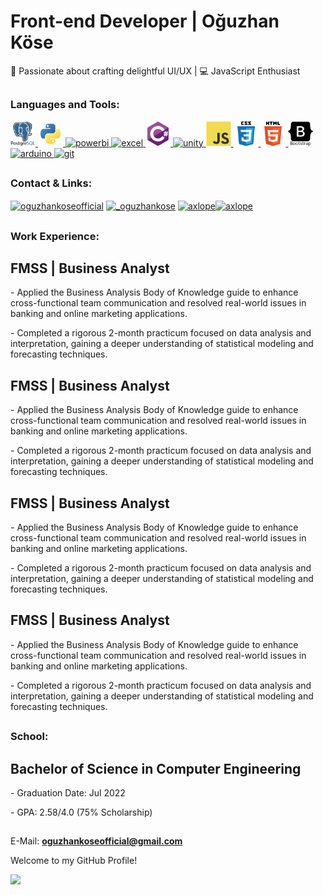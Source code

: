 <h1 align="left">Front-end Developer | Oğuzhan Köse</h1>
<p align="left">

🚀 Passionate about crafting delightful UI/UX | 💻 JavaScript Enthusiast

##
<h3 align="left">Languages and Tools:</h3>
<p align="left"> 
<a href="https://www.postgresql.org" target="_blank" rel="noreferrer"> <img src="https://raw.githubusercontent.com/devicons/devicon/master/icons/postgresql/postgresql-original-wordmark.svg" alt="postgresql" width="40" height="40"/> </a> <a href="https://www.python.org" target="_blank" rel="noreferrer"> <img src="https://raw.githubusercontent.com/devicons/devicon/master/icons/python/python-original.svg" alt="python" width="40" height="40"/> </a> <a href="https://powerbi.microsoft.com/" target="_blank" rel="noreferrer"> <img src="https://upload.wikimedia.org/wikipedia/commons/thumb/c/cf/New_Power_BI_Logo.svg/2048px-New_Power_BI_Logo.svg.png" alt="powerbi" width="40" height="40"/> </a> <a href="https://www.microsoft.com/en-us/microsoft-365/excel" target="_blank" rel="noreferrer"> <img src="https://icon-library.com/images/excell-icon/excell-icon-6.jpg" alt="excel" width="40" height="40"/> </a>  <a href="https://www.w3schools.com/cs/" target="_blank" rel="noreferrer"> <img src="https://raw.githubusercontent.com/devicons/devicon/master/icons/csharp/csharp-original.svg" alt="csharp" width="40" height="40"/> </a> <a href="https://unity.com/" target="_blank" rel="noreferrer"> <img src="https://www.vectorlogo.zone/logos/unity3d/unity3d-icon.svg" alt="unity" width="40" height="40"/> </a> <a href="https://developer.mozilla.org/en-US/docs/Web/JavaScript" target="_blank" rel="noreferrer"> <img src="https://raw.githubusercontent.com/devicons/devicon/master/icons/javascript/javascript-original.svg" alt="javascript" width="40" height="40"/> </a> <a href="https://www.w3schools.com/css/" target="_blank" rel="noreferrer"> <img src="https://raw.githubusercontent.com/devicons/devicon/master/icons/css3/css3-original-wordmark.svg" alt="css3" width="40" height="40"/> </a> <a href="https://www.w3.org/html/" target="_blank" rel="noreferrer"> <img src="https://raw.githubusercontent.com/devicons/devicon/master/icons/html5/html5-original-wordmark.svg" alt="html5" width="40" height="40"/> </a> <a href="https://getbootstrap.com" target="_blank" rel="noreferrer"> <img src="https://raw.githubusercontent.com/devicons/devicon/master/icons/bootstrap/bootstrap-plain-wordmark.svg" alt="bootstrap" width="40" height="40"/> </a> <a href="https://www.arduino.cc/" target="_blank" rel="noreferrer"> <img src="https://cdn.worldvectorlogo.com/logos/arduino-1.svg" alt="arduino" width="40" height="40"/> </a> <a href="https://git-scm.com/" target="_blank" rel="noreferrer"> <img src="https://www.vectorlogo.zone/logos/git-scm/git-scm-icon.svg" alt="git" width="40" height="40"/> </a>

##

<h3 align="left">Contact & Links:</h3>
<p align="left">
<a href="https://linkedin.com/in/oguzhankoseofficial" target="blank"><img align="center" src="https://raw.githubusercontent.com/rahuldkjain/github-profile-readme-generator/master/src/images/icons/Social/linked-in-alt.svg" alt="oguzhankoseofficial" height="30" width="40" /></a>
<a href="https://instagram.com/_oguzhankose" target="blank"><img align="center" src="https://raw.githubusercontent.com/rahuldkjain/github-profile-readme-generator/master/src/images/icons/Social/instagram.svg" alt="_oguzhankose" height="30" width="40" /></a>
<a href="https://www.hackerrank.com/axlope" target="blank"><img align="center" src="https://raw.githubusercontent.com/rahuldkjain/github-profile-readme-generator/master/src/images/icons/Social/hackerrank.svg" alt="axlope" height="30" width="40" /></a><a href="https://academy.patika.dev/tr/profile" target="blank"><img align="center" src="https://global-uploads.webflow.com/6097e0eca1e87557da031fef/609859a191abe5d64b17fed3_Patika%20logo.png" alt="axlope" height="30" width="40" /></a>
</p>

##

<h3 align="left">Work Experience:</h3>

<h2 align="left">FMSS | Business Analyst</h2>
<p align="left">
- Applied the Business Analysis Body of Knowledge guide to enhance cross-functional team communication and resolved real-world issues in banking and online marketing applications.
  <p> </p>
- Completed a rigorous 2-month practicum focused on data analysis and interpretation, gaining a deeper understanding of statistical modeling and forecasting techniques.
  <p> </p>

  <h2 align="left">FMSS | Business Analyst</h2>
<p align="left">
- Applied the Business Analysis Body of Knowledge guide to enhance cross-functional team communication and resolved real-world issues in banking and online marketing applications.
  <p> </p>
- Completed a rigorous 2-month practicum focused on data analysis and interpretation, gaining a deeper understanding of statistical modeling and forecasting techniques.
  <p> </p>

  <h2 align="left">FMSS | Business Analyst</h2>
<p align="left">
- Applied the Business Analysis Body of Knowledge guide to enhance cross-functional team communication and resolved real-world issues in banking and online marketing applications.
  <p> </p>
- Completed a rigorous 2-month practicum focused on data analysis and interpretation, gaining a deeper understanding of statistical modeling and forecasting techniques.
  <p> </p>

  <h2 align="left">FMSS | Business Analyst</h2>
<p align="left">
- Applied the Business Analysis Body of Knowledge guide to enhance cross-functional team communication and resolved real-world issues in banking and online marketing applications.
  <p> </p>
- Completed a rigorous 2-month practicum focused on data analysis and interpretation, gaining a deeper understanding of statistical modeling and forecasting techniques.
  <p> </p>

##

<h3 align="left">School:</h3>
<h2 align="left">Bachelor of Science in Computer Engineering</h2>

<p align="left">
- Graduation Date: Jul 2022
    <p> </p>
- GPA: 2.58/4.0 (75% Scholarship)

##

E-Mail: **oguzhankoseofficial@gmail.com**

Welcome to my GitHub Profile!

![](https://komarev.com/ghpvc/?username=your-github-username)
